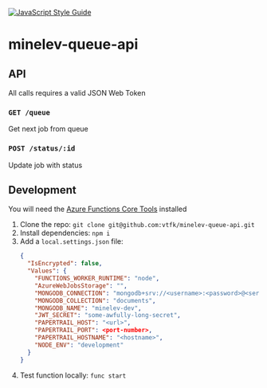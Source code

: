 [![JavaScript Style Guide](https://img.shields.io/badge/code_style-standard-brightgreen.svg)](https://standardjs.com)

# minelev-queue-api

## API

All calls requires a valid JSON Web Token

### `GET /queue`

Get next job from queue

### `POST /status/:id`

Update job with status

## Development

You will need the [Azure Functions Core Tools](https://docs.microsoft.com/en-us/azure/azure-functions/functions-run-local?tabs=macos%2Ccsharp%2Cbash#v2) installed

1. Clone the repo: `git clone git@github.com:vtfk/minelev-queue-api.git`
1. Install dependencies: `npm i`
1. Add a `local.settings.json` file:
    ```json
    {
      "IsEncrypted": false,
      "Values": {
        "FUNCTIONS_WORKER_RUNTIME": "node",
        "AzureWebJobsStorage": "",
        "MONGODB_CONNECTION": "mongodb+srv://<username>:<password>@<server>?retryWrites=true&w=majority",
        "MONGODB_COLLECTION": "documents",
        "MONGODB_NAME": "minelev-dev",
        "JWT_SECRET": "some-awfully-long-secret",
        "PAPERTRAIL_HOST": "<url>",
        "PAPERTRAIL_PORT": <port-number>,
        "PAPERTRAIL_HOSTNAME": "<hostname>",
        "NODE_ENV": "development"
      }
    }
    ```
1. Test function locally: `func start`
